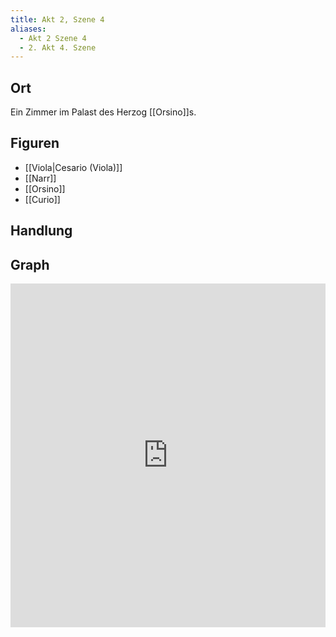```yaml
---
title: Akt 2, Szene 4
aliases:
  - Akt 2 Szene 4
  - 2. Akt 4. Szene
---
```

## Ort
Ein Zimmer im Palast des Herzog [[Orsino]]s.

## Figuren
- [[Viola|Cesario (Viola)]]
- [[Narr]]
- [[Orsino]]
- [[Curio]]

## Handlung

## Graph
<iframe src="https://catchears.github.io/was-ihr-wollt-graphs/act-2/act-2-scene-4-dark" width=100% height=550 style="border: 0;"></iframe>
